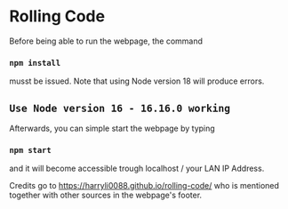 # Rolling Code

Before being able to run the webpage, the command

### `npm install`

musst be issued. Note that using Node version 18 will produce errors.

## `Use Node version 16 - 16.16.0 working`

Afterwards, you can simple start the webpage by typing

### `npm start`

and it will become accessible trough localhost / your LAN IP Address.

Credits go to https://harryli0088.github.io/rolling-code/ who is mentioned together with other sources in the webpage's footer.
